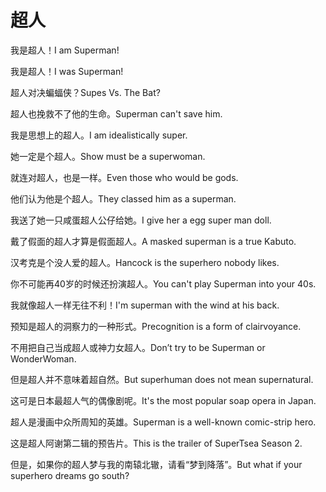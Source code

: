 # 超人

<p><span class="chinese">我是超人！</span><span class="english">I am Superman!</span></p>

<p><span class="chinese">我是超人！</span><span class="english">I was Superman!</span></p>

<p><span class="chinese">超人对决蝙蝠侠？</span><span class="english">Supes Vs. The Bat?</span></p>

<p><span class="chinese">超人也挽救不了他的生命。</span><span class="english">Superman can't save him.</span></p>

<p><span class="chinese">我是思想上的超人。</span><span class="english">I am idealistically super.</span></p>

<p><span class="chinese">她一定是个超人。</span><span class="english">Show must be a superwoman.</span></p>

<p><span class="chinese">就连对超人，也是一样。</span><span class="english">Even those who would be gods.</span></p>

<p><span class="chinese">他们认为他是个超人。</span><span class="english">They classed him as a superman.</span></p>

<p><span class="chinese">我送了她一只咸蛋超人公仔给她。</span><span class="english">I give her a egg super man doll.</span></p>

<p><span class="chinese">戴了假面的超人才算是假面超人。</span><span class="english">A masked superman is a true Kabuto.</span></p>

<p><span class="chinese">汉考克是个没人爱的超人。</span><span class="english">Hancock is the superhero nobody likes.</span></p>

<p><span class="chinese">你不可能再40岁的时候还扮演超人。</span><span class="english">You can't play Superman into your 40s.</span></p>

<p><span class="chinese">我就像超人一样无往不利！</span><span class="english">I'm superman with the wind at his back.</span></p>

<p><span class="chinese">预知是超人的洞察力的一种形式。</span><span class="english">Precognition is a form of clairvoyance.</span></p>

<p><span class="chinese">不用把自己当成超人或神力女超人。</span><span class="english">Don’t try to be Superman or WonderWoman.</span></p>

<p><span class="chinese">但是超人并不意味着超自然。</span><span class="english">But superhuman does not mean supernatural.</span></p>

<p><span class="chinese">这可是日本最超人气的偶像剧呢。</span><span class="english">It's the most popular soap opera in Japan.</span></p>

<p><span class="chinese">超人是漫画中众所周知的英雄。</span><span class="english">Superman is a well-known comic-strip hero.</span></p>

<p><span class="chinese">这是超人阿谢第二辑的预告片。</span><span class="english">This is the trailer of SuperTsea Season 2.</span></p>

<p><span class="chinese">但是，如果你的超人梦与我的南辕北辙，请看“梦到降落”。</span><span class="english">But what if your superhero dreams go south?</span></p>

